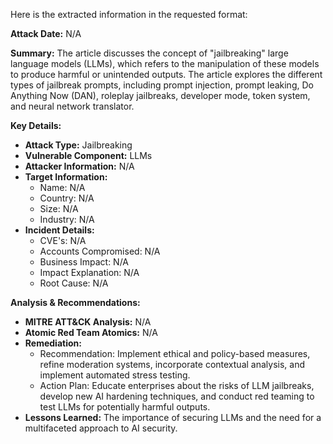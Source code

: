 Here is the extracted information in the requested format:

**Attack Date:** N/A

**Summary:** The article discusses the concept of "jailbreaking" large language models (LLMs), which refers to the manipulation of these models to produce harmful or unintended outputs. The article explores the different types of jailbreak prompts, including prompt injection, prompt leaking, Do Anything Now (DAN), roleplay jailbreaks, developer mode, token system, and neural network translator.

**Key Details:**

* **Attack Type:** Jailbreaking
* **Vulnerable Component:** LLMs
* **Attacker Information:** N/A
* **Target Information:**
	+ Name: N/A
	+ Country: N/A
	+ Size: N/A
	+ Industry: N/A
* **Incident Details:**
	+ CVE's: N/A
	+ Accounts Compromised: N/A
	+ Business Impact: N/A
	+ Impact Explanation: N/A
	+ Root Cause: N/A

**Analysis & Recommendations:**

* **MITRE ATT&CK Analysis:** N/A
* **Atomic Red Team Atomics:** N/A
* **Remediation:**
	+ Recommendation: Implement ethical and policy-based measures, refine moderation systems, incorporate contextual analysis, and implement automated stress testing.
	+ Action Plan: Educate enterprises about the risks of LLM jailbreaks, develop new AI hardening techniques, and conduct red teaming to test LLMs for potentially harmful outputs.
* **Lessons Learned:** The importance of securing LLMs and the need for a multifaceted approach to AI security.
